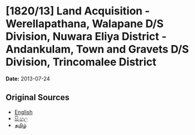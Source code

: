 # [1820/13] Land Acquisition - Werellapathana, Walapane D/S Division, Nuwara Eliya District - Andankulam, Town and Gravets D/S Division, Trincomalee District

**Date:** 2013-07-24

## Original Sources

- [English](https://documents.gov.lk/view/extra-gazettes/2013/7/1820-13_E.pdf)
- [සිංහල](https://documents.gov.lk/view/extra-gazettes/2013/7/1820-13_S.pdf)
- [தமிழ்](https://documents.gov.lk/view/extra-gazettes/2013/7/1820-13_T.pdf)
